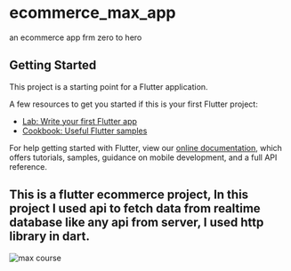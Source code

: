 # ecommerce_max_app

an ecommerce app frm zero to hero

## Getting Started

This project is a starting point for a Flutter application.

A few resources to get you started if this is your first Flutter project:

- [Lab: Write your first Flutter app](https://flutter.dev/docs/get-started/codelab)
- [Cookbook: Useful Flutter samples](https://flutter.dev/docs/cookbook)

For help getting started with Flutter, view our
[online documentation](https://flutter.dev/docs), which offers tutorials,
samples, guidance on mobile development, and a full API reference.
## This is a flutter ecommerce project, In this project I used api to fetch data from realtime database like any api from server, I used http library in dart.
![max course](https://user-images.githubusercontent.com/81559061/126894055-6848f270-5bff-4b36-9cab-545c9a054040.PNG)
